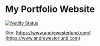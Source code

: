 # My Portfolio Website
[![Netlify Status](https://api.netlify.com/api/v1/badges/80ef4206-2c18-4e84-8ea8-25e191c2d7bc/deploy-status)](https://app.netlify.com/sites/effortless-sfogliatella-4e315a/deploys) 

Site: [https://www.andrewesterlund.com](https://www.andrewesterlund.com) 
